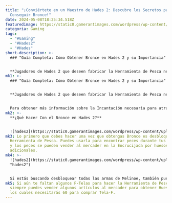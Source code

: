 ```yaml
---
title: "¡Conviértete en un Maestro de Hades 2: Descubre los Secretos para
  Conseguir Bronce!"
date: 2024-05-08T18:25:34.518Z
featuredimage: https://static0.gamerantimages.com/wordpress/wp-content/uploads/wm/2024/05/hades-2-going-up-surface.jpg?q=70&fit=crop&w=1500&dpr=1
categoria: Gaming
tags:
  - "#Gaming"
  - "#Hades2"
  - "#Hades"
short-description: >-
  ### "Guía Completa: Cómo Obtener Bronce en Hades 2 y su Importancia"


  **Jugadores de Hades 2 que deseen fabricar la Herramienta de Pesca necesitarán adquirir dos recursos diferentes: Bronce y Tela-F. Desafortunadamente, recolectar el primero llevará algo de tiempo, ya que el Bronce**
mk1: >-
  ### "Guía Completa: Cómo Obtener Bronce en Hades 2 y su Importancia"


  **Jugadores de Hades 2 que deseen fabricar la Herramienta de Pesca necesitarán adquirir dos recursos diferentes: Bronce y Tela-F. Desafortunadamente, recolectar el primero llevará algo de tiempo, ya que el Bronce solo se puede obtener dirigiéndose a la Superficie y minándolo con el Pico Crescente cerca de la Ciudad de Ephyra. Para llegar a la Superficie, los jugadores tendrán que pasar por el Distrito de Brujería, que conduce a un conjunto completamente nuevo de biomas para explorar.**


  Para obtener más información sobre la Incantación necesaria para atravesar el Sello, haz clic aquí para ver una guía detallada.
mk2: >-
  **¿Qué Hacer Con el Bronce en Hades 2?**


  ![hades2](https://static0.gamerantimages.com/wordpress/wp-content/uploads/wm/2024/05/hades-2-going-up-surface.jpg?q=70&fit=crop&w=1500&dpr=1 "hades2")
mk3: Lo primero que debes hacer una vez que obtengas Bronce es desbloquear la
  Herramienta de Pesca. Puedes usarla para encontrar peces durante tus carreras,
  y los peces se pueden vender al mercader en la Encrucijada por huesos
  adicionales.
mk4: >-
  ![hades2](https://static0.gamerantimages.com/wordpress/wp-content/uploads/wm/2024/05/bronze-hades-2-surface.jpg?q=70&fit=crop&w=1500&dpr=1
  "hades2")


  Si estás buscando desbloquear todas las armas de Melinoe, también puedes usar Bronce para fabricar el Cráneo Argentado. Es un arma basada en proyectiles que hace estallar a los enemigos con ataques de conchas explosivas.
mk5: Si aún te faltan algunos F-Telas para hacer la Herramienta de Pesca,
  siempre puedes vender algunos artículos al mercader para obtener Huesos, de
  los cuales necesitarás 60 para comprar Tela-F.
---
```

